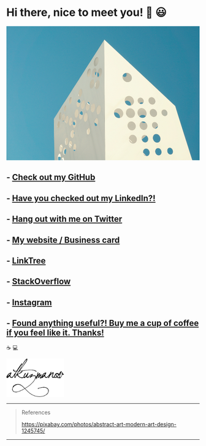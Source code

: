 # Hi there, nice to meet you! 👋 😃

<img src="https://raw.githubusercontent.com/atkuzmanov/atkuzmanov/master/resources/abstract-1245745.jpg" alt="cover example temporary" width="640" height="350"/>

## - [Check out my GitHub](https://github.com/atkuzmanov)

## - [Have you checked out my LinkedIn?!](https://www.linkedin.com/in/atkuzmanov/)

## - [Hang out with me on Twitter](https://twitter.com/atkuzmanov)

## - [My website / Business card](https://atkuzmanov.wordpress.com/)

## - [LinkTree](https://linktr.ee/atkuzmanov)

## - [StackOverflow](https://stackoverflow.com/users/2356062/atkuzmanov)

## - [Instagram](https://www.instagram.com/atkuzmanov/)

## - [Found anything useful?! Buy me a cup of coffee if you feel like it. Thanks!️](https://sites.google.com/view/atkuzmanov/home)

☕ 💻

<img src="https://raw.githubusercontent.com/atkuzmanov/atkuzmanov/master/resources/atkuzmanov-pretty.png" alt="example temporary" width="150" height="100"/>

---

<blockquote>
References

<https://pixabay.com/photos/abstract-art-modern-art-design-1245745/>
</blockquote>

---

<!--

<img src="./resources/abstract-1245745.jpg" alt="example temporary" width="640" height="350"/>

<img src="./resources/atkuzmanov%20linktr%202020-08-13.png" alt="example temporary" width="150" height="150"/>

<img src="./resources/atkuzmanov-pretty.png" alt="example temporary" width="150" height="100"/>

---

**atkuzmanov/atkuzmanov** is a ✨ _special_ ✨ repository because its `README.md` (this file) appears on your GitHub profile.

Here are some ideas to get you started:

- 🔭 I’m currently working on ...
- 🌱 I’m currently learning ...
- 👯 I’m looking to collaborate on ...
- 🤔 I’m looking for help with ...
- 💬 Ask me about ...
- 📫 How to reach me: ...
- 😄 Pronouns: ...
- ⚡ Fun fact: ...
-->
